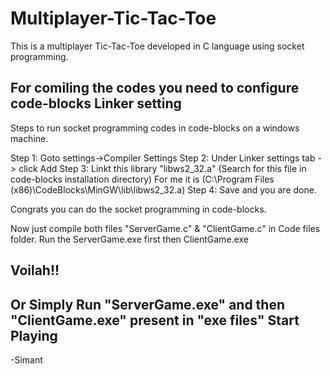 # Multiplayer-Tic-Tac-Toe
This is a multiplayer Tic-Tac-Toe developed in C language using socket programming.

For comiling the codes you need to configure code-blocks Linker setting
--------------------------------------------------------------------------------
Steps to run socket programming codes in code-blocks on a windows machine.

Step 1: Goto settings->Compiler Settings
Step 2: Under Linker settings tab -> click Add 
Step 3: Linkt this library "libws2_32.a" (Search for this file in code-blocks installation directory)
For me it is (C:\Program Files (x86)\CodeBlocks\MinGW\lib\libws2_32.a)
Step 4: Save and you are done.

Congrats you can do the socket programming in code-blocks.

Now just compile both files "ServerGame.c" & "ClientGame.c" in Code files folder.
Run the ServerGame.exe first then ClientGame.exe

Voilah!! 
-----------------------------------------------------------------------------------
Or Simply 
Run "ServerGame.exe" and then "ClientGame.exe" present in "exe files"
Start Playing
-----------------------------------------------------------------------------------
-Simant
